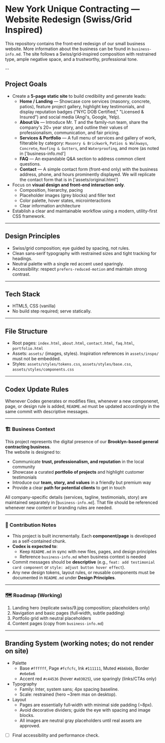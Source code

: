 # New York Unique Contracting — Website Redesign (Swiss/Grid Inspired)

This repository contains the front‑end redesign of our small business website. More information about the business can be found in `business-info.md`.
The site follows a Swiss/grid‑inspired composition with restrained type, ample negative space, and a trustworthy, professional tone.

--

## Project Goals

-   Create a **5-page static site** to build credibility and generate leads:
    -   **Home / Landing** — Showcase core services (masonry, concrete, patios), feature project gallery, highlight key testimonials, and display reputation badges ("NYC DOB Certified," "Licensed & Insured") and social media (Angi's, Google, Yelp). 
    -   **About Us** — Introduce Mr. T and the family-run team, share the company's 20+ year story, and outline their values of professionalism, communication, and fair pricing.
    -   **Services & Portfolio** — A full menu of services and gallery of work, filterable by category: `Masonry & Brickwork`, `Patios & Walkways`, `Concrete`, `Roofing & Gutters`, and `Waterproofing`, and more (as noted in ['business-info.md']
    -   **FAQ** — An expandable Q&A section to address common client questions.
    -   **Contact** — A simple contact form (front-end only) with the business address, phone, and hours prominently displayed. We will replicate the contact form that is in ['assets/original.html']
-   Focus on **visual design and front-end interaction only**.
    - Composition, hierarchy, pacing
    - Placeholder images (grey blocks) and filler text
    - Color palette, hover states, microinteractions
    - Clear information architecture
-   Establish a clear and maintainable workflow using a modern, utility-first CSS framework.

---

## Design Principles

- Swiss/grid composition; eye guided by spacing, not rules.
- Clean sans‑serif typography with restrained sizes and tight tracking for headings.
- Neutral palette with a single red accent used sparingly.
- Accessibility: respect `prefers-reduced-motion` and maintain strong contrast.

---

## Tech Stack

- HTML5, CSS (vanilla)
- No build step required; serve statically.

---

## File Structure

- Root pages: `index.html`, `about.html`, `contact.html`, `faq.html`, `portfolio.html`
- Assets: `assets/` (images, styles). Inspiration references in `assets/inspo/` must not be embedded.
- Styles: `assets/styles/tokens.css`, `assets/styles/base.css`, `assets/styles/components.css`

---

## Codex Update Rules
Whenever Codex generates or modifies files, whenever a new componenet, page, or design rule is added, `README.md` must be updated accordingly in the same commit with descriptive messages.

---

### 🏗 Business Context
This project represents the digital presence of our **Brooklyn-based general contracting business**.  
The website is designed to:  
- Communicate **trust, professionalism, and reputation** in the local community  
- Showcase a curated **portfolio of projects** and highlight customer testimonials  
- Introduce our **team, story, and values** in a friendly but premium way  
- Provide a clear **path for potential clients** to get in touch  

All company-specific details (services, tagline, testimonials, story) are maintained separately in [`business-info.md`]. That file should be referenced whenever new content or branding rules are needed.

---

### 🤝 Contribution Notes
- This project is built incrementally. Each **component/page** is developed as a self-contained chunk.  
- **Codex is expected to**:  
  - Keep `README.md` in sync with new files, pages, and design principles  
  - Reference `business-info.md` when business context is needed   
- Commit messages should be **descriptive** (e.g., `feat: add testimonial card component` or `style: adjust button hover effect`).  
- Any new design tokens, layout rules, or reusable components must be documented in `README.md` under **Design Principles**.  

---

### 🗺 Roadmap (Working)
1) Landing hero (replicate swiss/9.jpg composition; placeholders only)
2) Navigation and basic pages (full‑width, subtle padding)
3) Portfolio grid with neutral placeholders
4) Content pages (copy from `business-info.md`)

---

## Branding System (working notes; do not render on site)

- Palette
  - Base `#ffffff`, Page `#fcfcfc`, Ink `#111111`, Muted `#6b6b6b`, Border `#e6e6e6`
  - Accent red `#c44536` (hover `#a03025`), use sparingly (links/CTAs only)
- Typography
  - Family: Inter, system sans; 4px spacing baseline.
  - Scale: restrained (hero ~3rem max on desktop).
- Layout
  - Pages are essentially full‑width with minimal side padding (~8px).
  - Avoid decorative dividers; guide the eye with spacing and image blocks.
  - All images are neutral gray placeholders until real assets are approved.
- [ ] Final accessibility and performance check.
